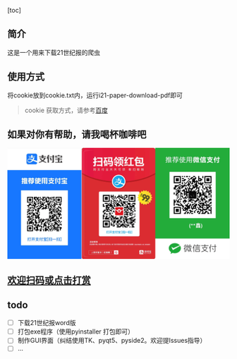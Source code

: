 [toc]

## 简介
这是一个用来下载21世纪报的爬虫
## 使用方式
将cookie放到cookie.txt内，运行i21-paper-download-pdf即可
> cookie 获取方式，请参考[百度](https://www.baidu.com/s?wd=%E8%8E%B7%E5%8F%96cookie/)
## 如果对你有帮助，请我喝杯咖啡吧
![](https://github.com/huaxinCLUB/i21-paper-download/blob/master/3in1.png)
## [欢迎扫码或点击打赏](https://gitee.com/huaxinclub/upic/blob/master/uPic/img/3in1.png)

## todo
- [ ] 下载21世纪报word版
- [ ] 打包exe程序（使用pyinstaller 打包即可）
- [ ] 制作GUI界面（纠结使用TK、pyqt5、pyside2。欢迎提Issues指导）
- [ ] ...
